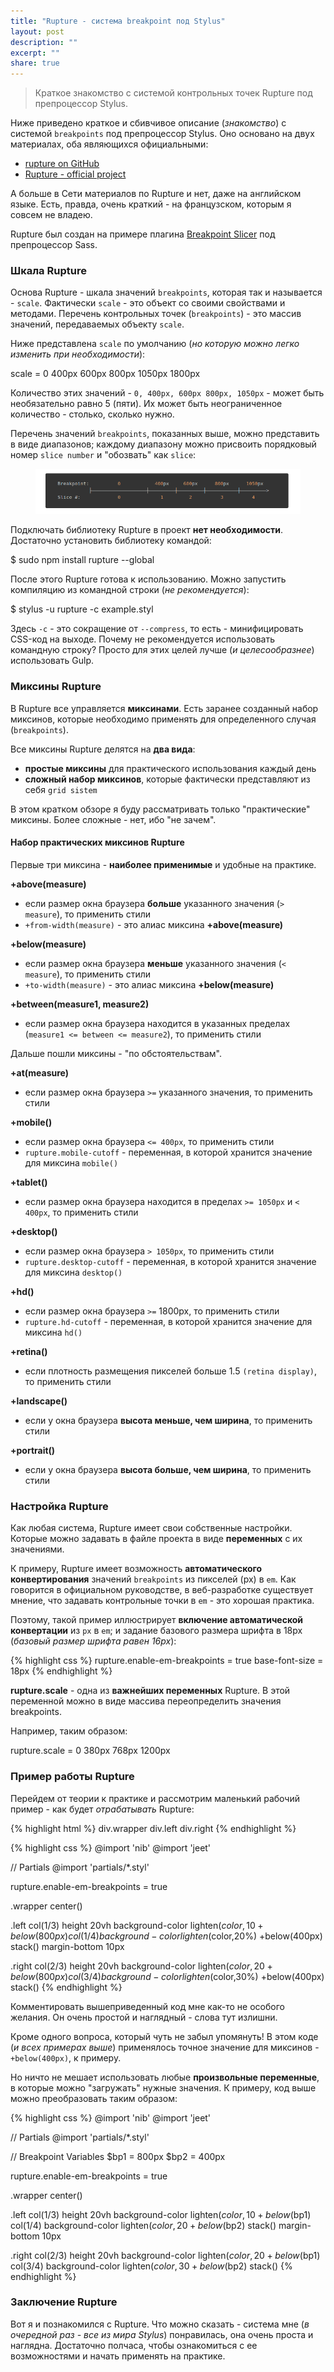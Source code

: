 ```yaml
---
title: "Rupture - система breakpoint под Stylus"
layout: post
description: ""
excerpt: ""
share: true
---
```


> Краткое знакомство с системой контрольных точек Rupture под препроцессор Stylus.

Ниже приведено краткое и сбивчивое описание (*знакомство*) с системой `breakpoints` под препроцессор Stylus. Оно основано на двух материалах, оба являющихся официальными:

  * [rupture on GitHub][1]
  * [Rupture - official project][2]

А больше в Сети материалов по Rupture и нет, даже на английском языке. Есть, правда, очень краткий - на французском, которым я совсем не владею.

Rupture был создан на примере плагина [Breakpoint Slicer][3] под препроцессор Sass.

### Шкала Rupture

Основа Rupture - шкала значений `breakpoints`, которая так и называется - `scale`. Фактически `scale` - это объект со своими свойствами и методами. Перечень контрольных точек (`breakpoints`) - это массив значений, передаваемых объекту `scale`.

Ниже представлена `scale` по умолчанию (*но которую можно легко изменить при необходимости*):

  scale = 0 400px 600px 800px 1050px 1800px

Количество этих значений - `0, 400px, 600px 800px, 1050px` - может быть необязательно равно 5 (пяти). Их может быть неограниченное количество - столько, сколько нужно.

Перечень значений `breakpoints`, показанных выше, можно представить в виде диапазонов; каждому диапазону можно присвоить порядковый номер `slice number` и "обозвать" как `slice`:

<figure>
  <img src="images/uploads/2015/01/scale_rupture.png" alt="Rupture Scale">
</figure>

Подключать библиотеку Rupture в проект **нет необходимости**. Достаточно установить библиотеку командой:

  $ sudo npm install rupture --global

После этого Rupture готова к использованию. Можно запустить компиляцию из командной строки (*не рекомендуется*):

  $ stylus -u rupture -c example.styl

Здесь `-c` - это сокращение от `--compress`, то есть - минифицировать CSS-код на выходе. Почему не рекомендуется использовать командную строку? Просто для этих целей лучше (*и целесообразнее*) использовать Gulp.

### Миксины Rupture

В Rupture все управляется **миксинами**. Есть заранее созданный набор миксинов, которые необходимо применять для определенного случая (`breakpoints`).

Все миксины Rupture делятся на **два вида**:

  * **простые миксины** для практического использования каждый день
  * **сложный набор миксинов**, которые фактически представляют из себя `grid sistem`

В этом кратком обзоре я буду рассматривать только "практические" миксины. Более сложные - нет, ибо "не зачем".

#### Набор практических миксинов Rupture

Первые три миксина - **наиболее применимые** и удобные на практике.

**+above(measure)**
- если размер окна браузера **больше** указанного значения (`> measure`), то применить стили
- `+from-width(measure)` - это алиас миксина **+above(measure)**

**+below(measure)**
- если размер окна браузера **меньше** указанного значения (`< measure`), то применить стили
- `+to-width(measure)` - это алиас миксина **+below(measure)**

**+between(measure1, measure2)**
- если размер окна браузера находится в указанных пределах (`measure1 <= between <= measure2`), то применить стили

Дальше пошли миксины - "по обстоятельствам".

**+at(measure)**
- если размер окна браузера `>=` указанного значения, то применить стили

**+mobile()**
- если размер окна браузера `<= 400px`, то применить стили
- `rupture.mobile-cutoff` - переменная, в которой хранится значение для миксина `mobile()`

**+tablet()**
- если размер окна браузера находится в пределах `>= 1050px` и `< 400px`, то применить стили

**+desktop()**
- если размер окна браузера `> 1050px`, то применить стили
- `rupture.desktop-cutoff` - переменная, в которой хранится значение для миксина `desktop()`

**+hd()**
- если размер окна браузера `>=` 1800px, то применить стили
- `rupture.hd-cutoff` - переменная, в которой хранится значение для миксина `hd()`

**+retina()**
- если плотность размещения пикселей больше 1.5 `(retina display)`, то применить стили

**+landscape()**
- если у окна браузера **высота меньше, чем ширина**, то применить стили

**+portrait()**
- если у окна браузера **высота больше, чем ширина**, то применить стили

### Настройка Rupture

Как любая система, Rupture имеет свои собственные настройки. Которые можно задавать в файле проекта в виде **переменных** с их значениями.

К примеру, Rupture имеет возможность **автоматического конвертирования** значений `breakpoints` из пикселей (px) в `em`. Как говорится в официальном руководстве, в веб-разработке существует мнение, что задавать контрольные точки в `em` - это хорошая практика.

Поэтому, такой пример иллюстрирует **включение автоматической конвертации** из `px` в `em`; и задание базового размера шрифта в 18px (*базовый размер шрифта равен 16px*):

{% highlight css %}
rupture.enable-em-breakpoints = true
base-font-size = 18px
{% endhighlight %}

**rupture.scale** - одна из **важнейших переменных** Rupture. В этой переменной можно в виде массива переопределить значения breakpoints.

Например, таким образом:

  rupture.scale = 0 380px 768px 1200px

### Пример работы Rupture

Перейдем от теории к практике и рассмотрим маленький рабочий пример - как будет *отрабатывать* Rupture:

{% highlight html %}
div.wrapper
  div.left
  div.right
{% endhighlight %}

{% highlight css %}
@import 'nib'
@import 'jeet'

// Partials
@import 'partials/*.styl'

rupture.enable-em-breakpoints = true

.wrapper
  center()

.left
  col(1/3)
  height 20vh
  background-color lighten($color,10%)
  +below(800px)
    col(1/4)
    background-color lighten($color,20%)
  +below(400px)
    stack()
    margin-bottom 10px

.right
  col(2/3)
  height 20vh
  background-color lighten($color,20%)
  +below(800px)
    col(3/4)
    background-color lighten($color,30%)
  +below(400px)
    stack()
{% endhighlight %}

Комментировать вышеприведенный код мне как-то не особого желания. Он очень простой и наглядный - слова тут излишни.

Кроме одного вопроса, который чуть не забыл упомянуть! В этом коде (*и всех примерах выше*) применялось точное значение для миксинов - `+below(400px)`, к примеру.

Но ничто не мешает использовать любые **произвольные переменные**, в которые можно "загружать" нужные значения. К примеру, код выше можно преобразовать таким образом:

{% highlight css %}
@import 'nib'
@import 'jeet'

// Partials
@import 'partials/*.styl'

// Breakpoint Variables
$bp1 = 800px
$bp2 = 400px

rupture.enable-em-breakpoints = true

.wrapper
  center()

.left
  col(1/3)
  height 20vh
  background-color lighten($color,10%)
  +below($bp1)
    col(1/4)
    background-color lighten($color,20%)
  +below($bp2)
    stack()
    margin-bottom 10px

.right
  col(2/3)
  height 20vh
  background-color lighten($color,20%)
  +below($bp1)
    col(3/4)
    background-color lighten($color,30%)
  +below($bp2)
    stack()
{% endhighlight %}

### Заключение Rupture

Вот я и познакомился с Rupture. Что можно сказать - система мне (*в очередной раз - все из мира Stylus*) понравилась, она очень проста и наглядна. Достаточно полчаса, чтобы ознакомиться с ее возможностями и начать применять на практике.

 [1]: http://jenius.github.io/rupture/ "Rupture"
 [2]: https://github.com/jenius/rupture "Rupture"
 [3]: https://github.com/lolmaus/breakpoint-slicer "Breakpoint Slicer"
